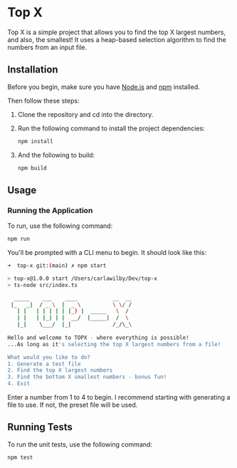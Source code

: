 # Top X

Top X is a simple project that allows you to find the top X largest numbers, and also, the smallest! It uses a heap-based selection algorithm to find the numbers from an input file.

## Installation

Before you begin, make sure you have [Node.js](https://nodejs.org/) and [npm](https://www.npmjs.com/) installed.

Then follow these steps:

1. Clone the repository and cd into the directory.

2. Run the following command to install the project dependencies:

   ```bash
   npm install
   ```

3. And the following to build:
   ```bash
   npm build
   ```

## Usage
### Running the Application

To run, use the following command:

   ```bash
   npm run
   ```

You'll be prompted with a CLI menu to begin. It should look like this:

```bash
➜  top-x git:(main) ✗ npm start

> top-x@1.0.0 start /Users/carlawilby/Dev/top-x
> ts-node src/index.ts

  _____    ___    ____           __  __
 |_   _|  / _ \  |  _ \          \ \/ /
   | |   | | | | | |_) |  _____   \  / 
   | |   | |_| | |  __/  |_____|  /  \ 
   |_|    \___/  |_|             /_/\_\
                                       
Hello and welcome to TOPX - where everything is possible!
...As long as it's selecting the top X largest numbers from a file!

What would you like to do?
1. Generate a test file
2. Find the top X largest numbers
3. Find the bottom X smallest numbers - bonus fun!
4. Exit
```
Enter a number from 1 to 4 to begin. I recommend starting with generating a file to use. If not, the preset file will be used.

## Running Tests
To run the unit tests, use the following command:


   ```bash
   npm test
   ```